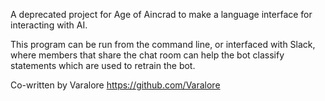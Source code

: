 A deprecated project for Age of Aincrad to make a language interface for interacting with AI.

This program can be run from the command line, or interfaced with Slack, where members that share the chat room can help the bot classify statements which are used to retrain the bot.

Co-written by Varalore
https://github.com/Varalore
